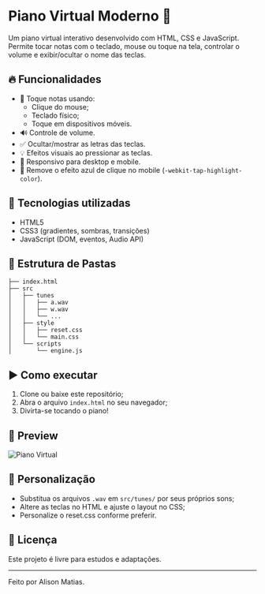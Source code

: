 # Piano Virtual Moderno 🎹

Um piano virtual interativo desenvolvido com HTML, CSS e JavaScript. Permite tocar notas com o teclado, mouse ou toque na tela, controlar o volume e exibir/ocultar o nome das teclas.

## 🔥 Funcionalidades

- 🎵 Toque notas usando:
  - Clique do mouse;
  - Teclado físico;
  - Toque em dispositivos móveis.
- 🔊 Controle de volume.
- ✅ Ocultar/mostrar as letras das teclas.
- 💡 Efeitos visuais ao pressionar as teclas.
- 📱 Responsivo para desktop e mobile.
- 📴 Remove o efeito azul de clique no mobile (`-webkit-tap-highlight-color`).

## 🚀 Tecnologias utilizadas

- HTML5
- CSS3 (gradientes, sombras, transições)
- JavaScript (DOM, eventos, Audio API)

## 📁 Estrutura de Pastas

```
├── index.html
├── src
│   ├── tunes
│   │   ├── a.wav
│   │   ├── w.wav
│   │   └── ...
│   ├── style
│   │   ├── reset.css
│   │   └── main.css
│   └── scripts
│       └── engine.js
```

## ▶️ Como executar

1. Clone ou baixe este repositório;
2. Abra o arquivo `index.html` no seu navegador;
3. Divirta-se tocando o piano!

## 🎨 Preview

![Piano Virtual](https://via.placeholder.com/600x300.png?text=Exemplo+Piano+Virtual)

## 🔧 Personalização

- Substitua os arquivos `.wav` em `src/tunes/` por seus próprios sons;
- Altere as teclas no HTML e ajuste o layout no CSS;
- Personalize o reset.css conforme preferir.

## 📜 Licença

Este projeto é livre para estudos e adaptações.

---

Feito por Alison Matias.
